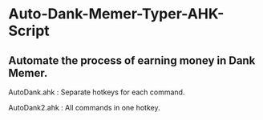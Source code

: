 # Auto-Dank-Memer-Typer-AHK-Script
Automate the process of earning money in Dank Memer.
------------------------------------------------------
AutoDank.ahk : Separate hotkeys for each command.

AutoDank2.ahk : All commands in one hotkey.
